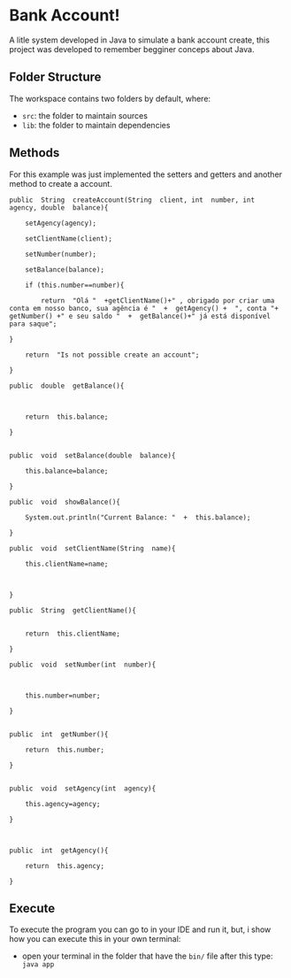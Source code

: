 # Bank Account!

A litle system developed in Java to simulate a bank account create, this project was developed to remember begginer conceps about Java.


## Folder Structure

The workspace contains two folders by default, where:

- `src`: the folder to maintain sources
- `lib`: the folder to maintain dependencies


## Methods

For this example was just implemented the setters and getters and another method to create a account.


    public  String  createAccount(String  client, int  number, int  agency, double  balance){
    
    	setAgency(agency);
    
    	setClientName(client);
    
    	setNumber(number);
    
    	setBalance(balance);
    
    	if (this.number==number){
    
    		return  "Olá "  +getClientName()+" , obrigado por criar uma conta em nosso banco, sua agência é "  +  getAgency() +  ", conta "+  getNumber() +" e seu saldo "  +  getBalance()+" já está disponível para saque";
    
    }
    
	    return  "Is not possible create an account";
    
    }
    
    public  double  getBalance(){
    
      
    
	    return  this.balance;
    
    }
   
    
    public  void  setBalance(double  balance){
    
	    this.balance=balance;
    
    }
    
    public  void  showBalance(){
    
	    System.out.println("Current Balance: "  +  this.balance);
    
    }
    
    public  void  setClientName(String  name){
    
	    this.clientName=name;
    
      
    
    }
    
    public  String  getClientName(){
    
    
	    return  this.clientName;
    
    }
    
    public  void  setNumber(int  number){
    
      
    
	    this.number=number;
    
    }
      
    
    public  int  getNumber(){
    
	    return  this.number;
    
    }
    
      
    public  void  setAgency(int  agency){
    
	    this.agency=agency;
    
    }
    
      
    
    public  int  getAgency(){
    
	    return  this.agency;
    
    } 




## Execute
To execute the program you can go to  in your IDE and run it, but, i show how you can execute this in your own terminal: 
  - open your terminal in the folder that have the `bin/` file after this type:
		``` java app```
	  